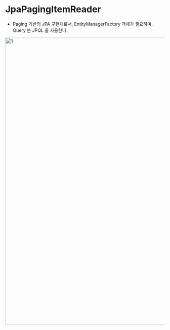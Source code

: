 # JpaPagingItemReader

- Paging 기반의 JPA 구현체로서, EntityManagerFactory 객체가 필요하며, Query 는 JPQL 을 사용한다.

<img width="908" alt="1" src="https://github.com/gilyeon00/TIL/assets/52391627/900577ae-6b02-48e4-98e9-ccc48a289412">
